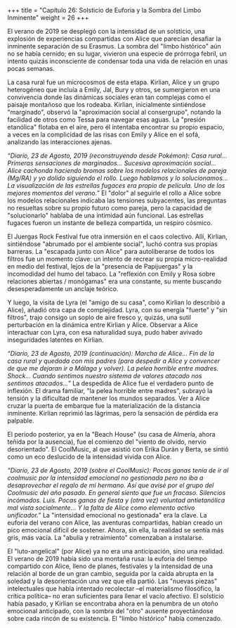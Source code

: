 +++
title = "Capítulo 26: Solsticio de Euforia y la Sombra del Limbo Inminente"
weight = 26
+++

El verano de 2019 se desplegó con la intensidad de un solsticio, una explosión de experiencias compartidas con Alice que parecían desafiar la inminente separación de su Erasmus. La sombra del "limbo histórico" aún no se había cernido; en su lugar, vivieron una especie de prórroga febril, un intento quizás inconsciente de condensar toda una vida de relación en unas pocas semanas.

La casa rural fue un microcosmos de esta etapa. Kirlian, Alice y un grupo heterogéneo que incluía a Emily, Jal, Bury y otros, se sumergieron en una convivencia donde las dinámicas sociales eran tan complejas como el paisaje montañoso que los rodeaba. Kirlian, inicialmente sintiéndose "marginado", observó la "aproximación social al consergrupo", notando la facilidad de otros como Tessa para navegar esas aguas. La "presión etanólica" flotaba en el aire, pero él intentaba encontrar su propio espacio, a veces en la complicidad de las risas con Emily y Alice en el sofá, analizando las interacciones ajenas.

*“Diario, 23 de Agosto, 2019 (reconstruyendo desde Pokémon):*
*Casa rural... Primeras sensaciones de marginados... Sucesiva aproximación social... Alice cachonda haciendo bromas sobre los modelos relacionales de pareja (Mg/RA) y yo dolido siguiendo el rollo. Luego hablamos y lo solucionamos... La visualización de las estrellas fugaces era propio de película. Uno de los mejores momentos del verano.*”
El "dolor" al seguirle el rollo a Alice sobre los modelos relacionales indicaba las tensiones subyacentes, las preguntas no resueltas sobre su propio futuro como pareja, pero la capacidad de "solucionarlo" hablaba de una intimidad aún funcional. Las estrellas fugaces fueron un instante de belleza compartida, un respiro cósmico.

El Juergas Rock Festival fue otra inmersión en el caos colectivo. Allí, Kirlian, sintiéndose "abrumado por el ambiente social", luchó contra sus propias barreras. La "escapada junto con Alice" para autoliberarse de todos los filtros fue un momento clave: un intento de recrear su propia micro-realidad en medio del festival, lejos de la "presencia de Papijuergas" y la incomodidad del humo del tabaco. La "reflexión con Emily y Rosa sobre relaciones abiertas / monógamas" era una constante, su mente buscando desesperadamente un anclaje teórico.

Y luego, la visita de Lyra (el "amigo de su casa", como Kirlian lo describió a Alice), añadió otra capa de complejidad. Lyra, con su energía "fuerte" y "sin filtros", trajo consigo un soplo de aire fresco y, quizás, una sutil perturbación en la dinámica entre Kirlian y Alice. Observar a Alice interactuar con Lyra, con esa naturalidad suya, pudo haber avivado inseguridades latentes en Kirlian.

*“Diario, 23 de Agosto, 2019 (continuación):*
*Marcha de Alice... Fin de la casa rural y quedada con mis padres (para despedir a Alice y convencer de que me dejaran ir a Málaga y volver). La pelea horrible entre madres. Shock... Cuando sentimos nuestro sistema de valores atacado nos sentimos atacados...*”
La despedida de Alice fue el verdadero punto de inflexión. El drama familiar, "la pelea horrible entre madres", subrayó la tensión y la dificultad de mantener los mundos separados. Ver a Alice cruzar la puerta de embarque fue la materialización de la distancia inminente. Kirlian reprimió las lágrimas, pero la sensación de pérdida era palpable.

El periodo posterior, ya en la "Beach House" (su casa de Almería, ahora teñida por la ausencia), fue el comienzo del "viento de olvido, nervio desorientado". El CoolMusic, al que asistió con Erika Durán y Berta, se sintió como un eco deslucido de la intensidad vivida con Alice.

*“Diario, 23 de Agosto, 2019 (sobre el CoolMusic):*
*Pocas ganas tenía de ir al coolmusic por la intensidad emocional no gestionada pero no iba a desaprovechar el regalo de mi hermano. Así que avisé por el grupo del Coolmusic del año pasado. En general siento que fue un fracaso. Silencios incómodos. Luis. Pocas ganas de fiesta y (otra vez) voluntad antietanólica mal vista socialmente... Y la falta de Alice como elemento activo unificador.*”
La "intensidad emocional no gestionada" era la clave. La euforia del verano con Alice, las aventuras compartidas, habían creado un pico emocional difícil de sostener. Ahora, sin ella, la realidad se sentía más gris, más vacía. La "abulia y retraimiento" comenzaban a instalarse.

El "luto-angelical" (por Alice) ya no era una anticipación, sino una realidad. El verano de 2019 había sido una montaña rusa: la euforia del tiempo compartido con Alice, lleno de planes, festivales y la intensidad de una relación al borde de un gran cambio, seguida por la caída abrupta en la soledad y la desorientación una vez que ella partió. Las "nuevas piezas" intelectuales que había intentado recolectar –el materialismo filosófico, la crítica política– no eran suficientes para llenar el vacío afectivo. El solsticio había pasado, y Kirlian se encontraba ahora en la penumbra de un otoño emocional anticipado, con la sombra del "otro" ausente proyectándose sobre cada rincón de su existencia. El "limbo histórico" había comenzado.